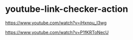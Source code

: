 # youtube-link-checker-action
https://www.youtube.com/watch?v=iHxnpu_I3wg

https://www.youtube.com/watch?v=P1fKRToNecU
